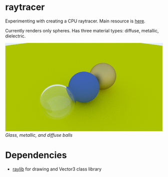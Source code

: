 # raytracer
Experimenting with creating a CPU raytracer. Main resource is [here](https://raytracing.github.io/books/RayTracingInOneWeekend.html).

Currently renders only spheres. Has three material types: diffuse, metallic, dielectric.

![Screenshot with glass, metallic, and diffuse balls](./screenshot.png)
*Glass, metallic, and diffuse balls*

# Dependencies
- [raylib](https://github.com/raysan5/raylib) for drawing and Vector3 class library
